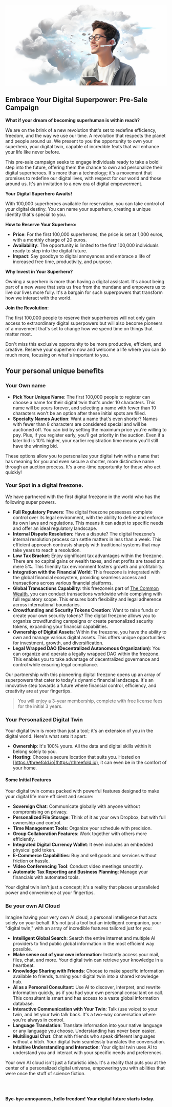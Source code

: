 ![](img/act_now.png)
## Embrace Your Digital Superpower: Pre-Sale Campaign

**What if your dream of becoming superhuman is within reach?**

We are on the brink of a new revolution that's set to redefine efficiency, freedom, and the way we use our time. A revolution that respects the planet and people around us. We present to you the opportunity to own your superhero, your digital twin, capable of incredible feats that will enhance your life like never before.

This pre-sale campaign seeks to engage individuals ready to take a bold step into the future, offering them the chance to own and personalize their digital superheroes. It's more than a technology; it's a movement that promises to redefine our digital lives, with respect for our world and those around us. It's an invitation to a new era of digital empowerment.

**Your Digital Superhero Awaits!**

With 100,000 superheroes available for reservation, you can take control of your digital destiny. You can name your superhero, creating a unique identity that's special to you.

**How to Reserve Your Superhero:**

- **Price**: For the first 100,000 superheroes, the price is set at 1,000 euros, with a monthly charge of 20 euros.
- **Availability**: The opportunity is limited to the first 100,000 individuals ready to step into the digital future.
- **Impact**: Say goodbye to digital annoyances and embrace a life of increased free time, productivity, and purpose. 

**Why Invest in Your Superhero?**

Owning a superhero is more than having a digital assistant. It's about being part of a new wave that sets us free from the mundane and empowers us to live our lives more fully. It's a bargain for such superpowers that transform how we interact with the world.

**Join the Revolution:**

The first 100,000 people to reserve their superheroes will not only gain access to extraordinary digital superpowers but will also become pioneers of a movement that's set to change how we spend time on things that matter most.

Don't miss this exclusive opportunity to be more productive, efficient, and creative. Reserve your superhero now and welcome a life where you can do much more, focusing on what's important to you.

## Your personal unique benefits

### Your Own name

- **Pick Your Unique Name**: The first 100,000 people to register can choose a name for their digital twin that's under 10 characters. This name will be yours forever, and selecting a name with fewer than 10 characters won't be an option after these initial spots are filled.
- **Specialty Names Auction**: Want a name that's even shorter? Names with fewer than 8 characters are considered special and will be auctioned off. You can bid by setting the maximum price you're willing to pay. Plus, if you register early, you'll get priority in the auction. Even if a later bid is 10% higher, your earlier registration time means you'll still have the winning bid.

These options allow you to personalize your digital twin with a name that has meaning for you and even secure a shorter, more distinctive name through an auction process. It's a one-time opportunity for those who act quickly!

### Your Spot in a digital freezone.

We have partnered with the first digital freezone in the world who has the following super powers.

- **Full Regulatory Powers**: The digital freezone possesses complete control over its legal environment, with the ability to define and enforce its own laws and regulations. This means it can adapt to specific needs and offer an ideal regulatory landscape.
- **Internal Dispute Resolution**: Have a dispute? The digital freezone's internal resolution process can settle matters in less than a week. This efficient approach contrasts sharply with traditional systems that may take years to reach a resolution.
- **Low Tax Bracket**: Enjoy significant tax advantages within the freezone. There are no capital gains or wealth taxes, and net profits are taxed at a mere 5%. This friendly tax environment fosters growth and profitability.
- **Integration with the Financial World**: This freezone is integrated with the global financial ecosystem, providing seamless access and transactions across various financial platforms.
- **Global Transactions Capability**: this freezoneis part of [The Common Wealth](https://thecommonwealth.org), you can conduct transactions worldwide while complying with full regulatory scope. This ensures both flexibility and legal adherence across international boundaries.
- **Crowdfunding and Security Tokens Creation**: Want to raise funds or create your own security tokens? The digital freezone allows you to organize crowdfunding campaigns or create personalized security tokens, expanding your financial capabilities.
- **Ownership of Digital Assets**: Within the freezone, you have the ability to own and manage various digital assets. This offers unique opportunities for investment, growth, and diversification.
- **Legal Wrapped DAO (Decentralized Autonomous Organization)**: You can organize and operate a legally wrapped DAO within the freezone. This enables you to take advantage of decentralized governance and control while ensuring legal compliance.

Our partnership with this pioneering digital freezone opens up an array of superpowers that cater to today's dynamic financial landscape. It's an innovative step towards a future where financial control, efficiency, and creativity are at your fingertips.


 > You will enjoy a 3-year membership, complete with free license fees for the initial 3 years.


### Your Personalized Digital Twin

Your digital twin is more than just a tool; it's an extension of you in the digital world. Here's what sets it apart:

- **Ownership**: It's 100% yours. All the data and digital skills within it belong solely to you.
- **Hosting**: Choose a secure location that suits you. Hosted on [https://threefold.io](https://threefold.io), it can even be in the comfort of your home.

#### Some Initial Features

Your digital twin comes packed with powerful features designed to make your digital life more efficient and secure:

- **Sovereign Chat**: Communicate globally with anyone without compromising on privacy.
- **Personalized File Storage**: Think of it as your own Dropbox, but with full ownership and control.
- **Time Management Tools**: Organize your schedule with precision.
- **Group Collaboration Features**: Work together with others more efficiently.
- **Integrated Digital Currency Wallet**: It even includes an embedded physical gold token.
- **E-Commerce Capabilities**: Buy and sell goods and services without friction or hassle.
- **Video Conferencing Tool**: Conduct video meetings smoothly.
- **Automatic Tax Reporting and Business Planning**: Manage your financials with automated tools.

Your digital twin isn't just a concept; it's a reality that places unparalleled power and convenience at your fingertips.

### Be your own AI Cloud

Imagine having your very own AI cloud, a personal intelligence that acts solely on your behalf. It's not just a tool but an intelligent companion, your "digital twin," with an array of incredible features tailored just for you:

- **Intelligent Global Search**: Search the entire internet and multiple AI providers to find public global information in the most efficient way possible.
- **Make sense out of your own information**: Instantly access your mail, files, chat, and more. Your digital twin can retrieve your knowledge in a heartbeat.
- **Knowledge Sharing with Friends**: Choose to make specific information available to friends, turning your digital twin into a shared knowledge hub.
- **AI as a Personal Consultant**: Use AI to discover, interpret, and rewrite information quickly, as if you had your own personal consultant on call. This consultant is smart and has access to a vaste global information database.
- **Interactive Communication with Your Twin**: Talk (use voice) to your twin, and let your twin talk back. It's a two-way conversation where you're always in control.
- **Language Translation**: Translate information into your native language or any language you choose. Understanding has never been easier.
- **Multilingual Chat**: Chat with friends who speak different languages without a hitch. Your digital twin seamlessly translates the conversation.
- **Intuitive Understanding and Interaction**: Your digital twin uses AI to understand you and interact with your specific needs and preferences.

Your own AI cloud isn't just a futuristic idea. It's a reality that puts you at the center of a personalized digital universe, empowering you with abilities that were once the stuff of science fiction.


<br>
<br>

**Bye-bye annoyances, hello freedom! Your digital future starts today.**


